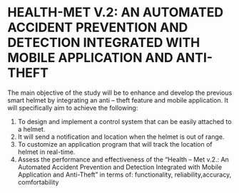# HEALTH-MET V.2: AN AUTOMATED ACCIDENT PREVENTION AND DETECTION INTEGRATED WITH MOBILE APPLICATION AND ANTI-THEFT

The main objective of the study will be to enhance and develop the previous smart helmet by integrating an anti – theft feature and mobile application.
It will specifically aim to achieve the following:

1. To design and implement a control system that can be easily attached to a helmet.
2. It will send a notification and location when the helmet is out of range.
3. To customize an application program that will track the location of helmet in real-time.
4. Assess the performance and effectiveness of the “Health – Met v.2.: An Automated Accident Prevention and Detection Integrated with Mobile Application and Anti-Theft” in terms of: functionality, reliability,accuracy, comfortability
